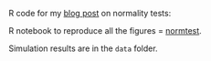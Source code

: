 R code for my [blog post][1] on normality tests:

R notebook to reproduce all the figures = [normtest](docs/normtest.md).

Simulation results are in the `data` folder.

[1]:	https://garstats.wordpress.com/2022/09/30/normtest/
